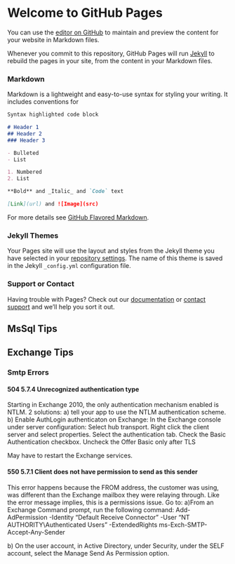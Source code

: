 # Welcome to GitHub Pages

You can use the [editor on GitHub](https://github.com/Steve82Smith/steve82smith.github.io/edit/main/README.md) to maintain and preview the content for your website in Markdown files.

Whenever you commit to this repository, GitHub Pages will run [Jekyll](https://jekyllrb.com/) to rebuild the pages in your site, from the content in your Markdown files.

### Markdown

Markdown is a lightweight and easy-to-use syntax for styling your writing. It includes conventions for

```markdown
Syntax highlighted code block

# Header 1
## Header 2
### Header 3

- Bulleted
- List

1. Numbered
2. List

**Bold** and _Italic_ and `Code` text

[Link](url) and ![Image](src)
```

For more details see [GitHub Flavored Markdown](https://guides.github.com/features/mastering-markdown/).

### Jekyll Themes

Your Pages site will use the layout and styles from the Jekyll theme you have selected in your [repository settings](https://github.com/Steve82Smith/steve82smith.github.io/settings). The name of this theme is saved in the Jekyll `_config.yml` configuration file.

### Support or Contact

Having trouble with Pages? Check out our [documentation](https://docs.github.com/categories/github-pages-basics/) or [contact support](https://github.com/contact) and we’ll help you sort it out.

## MsSql Tips

## Exchange Tips

### Smtp Errors

#### 504 5.7.4 Unrecognized authentication type

Starting in Exchange 2010, the only authentication mechanism enabled is NTLM.
2 solutions:
a) tell your app to use the NTLM authentication scheme.
b) Enable AuthLogin authenticaton on Exchange:
In the Exchange console under server configuration:
Select hub transport.
Right click the client server and select properties.
Select the authentication tab.
Check the Basic Authentication checkbox.
Uncheck the Offer Basic only after TLS

May have to restart the Exchange services.

#### 550 5.7.1 Client does not have permission to send as this sender

This error happens because the FROM address, the customer was using, was different than the Exchange mailbox they were relaying through.
Like the error message implies, this is a permissions issue. Go to:
a)From an Exchange Command prompt, run the following command:
Add-AdPermission -Identity “Default Receive Connector” -User “NT AUTHORITY\Authenticated Users” -ExtendedRights ms-Exch-SMTP-Accept-Any-Sender

b) On the user account, in Active Directory, under Security, under the SELF account, select the Manage Send As Permission option.
